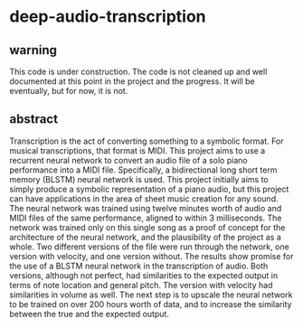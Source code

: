 # deep-audio-transcription

## warning
This code is under construction. The code is not cleaned up and well documented at this point in the project and the progress. It will be eventually, but for now, it is not. 

## abstract
Transcription is the act of converting something to a symbolic format. For musical transcriptions, that format is MIDI. This project aims to use a recurrent neural network to convert an audio file of a solo piano performance into a MIDI file. Specifically, a bidirectional long short term memory (BLSTM) neural network is used. This project initially aims to simply produce a symbolic representation of a piano audio, but this project can have applications in the area of sheet music creation for any sound. The neural network was trained using twelve minutes worth of audio and MIDI files of the same performance, aligned to within 3 milliseconds. The network was trained only on this single song as a proof of concept for the architecture of the neural network, and the plausibility of the project as a whole. Two different versions of the file were run through the network, one version with velocity, and one version without. The results show promise for the use of a BLSTM neural network in the transcription of audio. Both versions, although not perfect, had similarities to the expected output in terms of note location and general pitch. The version with velocity had similarities in volume as well. The next step is to upscale the neural network to be trained on over 200 hours worth of data, and to increase the similarity between the true and the expected output. 
